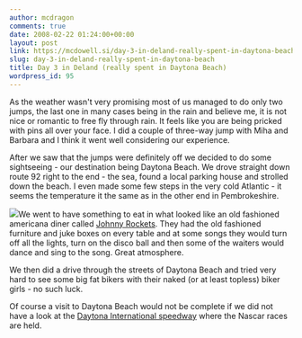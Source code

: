 ```yaml
---
author: mcdragon
comments: true
date: 2008-02-22 01:24:00+00:00
layout: post
link: https://mcdowell.si/day-3-in-deland-really-spent-in-daytona-beach-95.html
slug: day-3-in-deland-really-spent-in-daytona-beach
title: Day 3 in Deland (really spent in Daytona Beach)
wordpress_id: 95
---
```


As the weather wasn't very promising most of us managed to do only two jumps, the last one in many cases being in the rain and believe me, it is not nice or romantic to free fly through rain. It feels like you are being pricked with pins all over your face. I did a couple of three-way jump with Miha and Barbara and I think it went well considering our experience.

After we saw that the jumps were definitely off we decided to do some sightseeing - our destination being Daytona Beach. We drove straight down route 92 right to the end - the sea, found a local parking house and strolled down the beach. I even made some few steps in the very cold Atlantic - it seems the temperature it the same as in the other end in Pembrokeshire.

![](https://dwlcvfkt1l4wn.cloudfront.net/2008/08/daytona21.jpg)We went to have something to eat in what looked like an old fashioned americana diner called [Johnny Rockets](http://johnnyrockets.com/). They had the old fashioned furniture and juke boxes on every table and at some songs they would turn off all the lights, turn on the disco ball and then some of the waiters would dance and sing to the song. Great atmosphere.

We then did a drive through the streets of Daytona Beach and tried very hard to see some big fat bikers with their naked (or at least topless) biker girls - no such luck.

Of course a visit to Daytona Beach would not be complete if we did not have a look at the [Daytona International speedway](http://www.daytonainternationalspeedway.com/) where the Nascar races are held.

